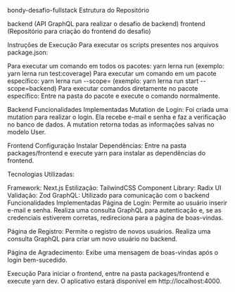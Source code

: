 bondy-desafio-fullstack
Estrutura do Repositório

backend (API GraphQL para realizar o desafio de backend)
frontend (Repositório para criação do frontend do desafio)

Instruções de Execução
Para executar os scripts presentes nos arquivos package.json:

Para executar um comando em todos os pacotes: yarn lerna run <comando> (exemplo: yarn lerna run test:coverage)
Para executar um comando em um pacote específico: yarn lerna run <comando> --scope=<nome-do-pacote> (exemplo: yarn lerna run start --scope=backend)
Para executar comandos diretamente no pacote específico: Entre na pasta do pacote e execute o comando normalmente.

Backend
Funcionalidades Implementadas
  Mutation de Login: Foi criada uma mutation para realizar o login. Ela recebe e-mail e senha e faz a verificação no banco de dados. A mutation retorna todas as informações salvas no modelo User.

Frontend
Configuração
Instalar Dependências: Entre na pasta packages/frontend e execute yarn para instalar as dependências do frontend.

Tecnologias Utilizadas:

Framework: Next.js
Estilização: TailwindCSS
Component Library: Radix UI
Validação: Zod
GraphQL: Utilizado para comunicação com o backend
Funcionalidades Implementadas
Página de Login: Permite ao usuário inserir e-mail e senha. Realiza uma consulta GraphQL para autenticação e, se as credenciais estiverem corretas, redireciona para a página de boas-vindas.

Página de Registro: Permite o registro de novos usuários. Realiza uma consulta GraphQL para criar um novo usuário no backend.

Página de Agradecimento: Exibe uma mensagem de boas-vindas após o login bem-sucedido.

Execução
Para iniciar o frontend, entre na pasta packages/frontend e execute yarn dev. O aplicativo estará disponível em http://localhost:4000.
